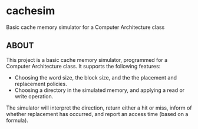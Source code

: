 # cachesim
Basic cache memory simulator for a Computer Architecture class

## ABOUT
This project is a basic cache memory simulator, programmed for a Computer Architecture class. It supports the following features:
- Choosing the word size, the block size, and the the placement and replacement policies.
- Choosing a directory in the simulated memory, and applying a read or write operation.

The simulator will interpret the direction, return either a hit or miss, inform of whether replacement has occurred, and report an access time (based on a formula).
